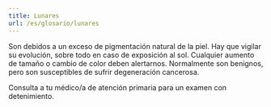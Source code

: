 ```yaml
---
title: Lunares
url: /es/glosario/lunares
---
```


Son debidos a un exceso de pigmentación natural de la piel. Hay que vigilar su evolución, sobre todo en caso de exposición al sol. Cualquier aumento de tamaño o cambio de color deben alertarnos. Normalmente son benignos, pero son susceptibles de sufrir degeneración cancerosa.

Consulta a tu médico/a de atención primaria para un examen con detenimiento.